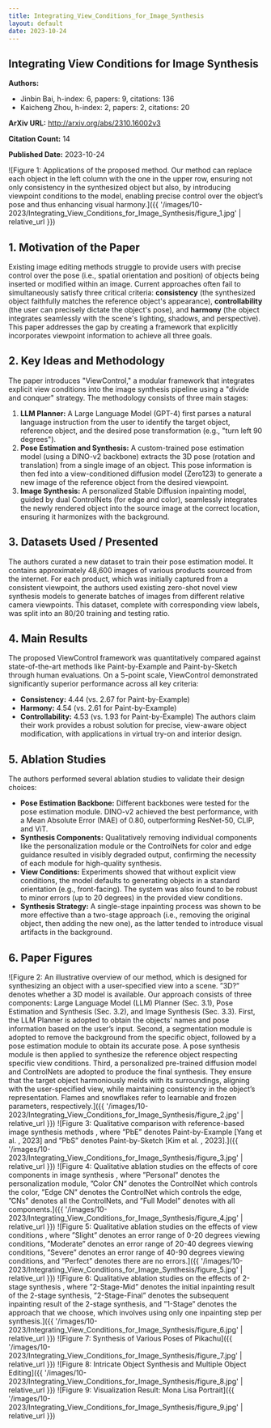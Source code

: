 ```yaml
---
title: Integrating_View_Conditions_for_Image_Synthesis
layout: default
date: 2023-10-24
---
```

## Integrating View Conditions for Image Synthesis
**Authors:**
- Jinbin Bai, h-index: 6, papers: 9, citations: 136
- Kaicheng Zhou, h-index: 2, papers: 2, citations: 20

**ArXiv URL:** http://arxiv.org/abs/2310.16002v3

**Citation Count:** 14

**Published Date:** 2023-10-24

![Figure 1: Applications of the proposed method. Our method can replace each object in the left column with the one in the upper row, ensuring not only consistency in the synthesized object but also, by introducing viewpoint conditions to the model, enabling precise control over the object’s pose and thus enhancing visual harmony.]({{ '/images/10-2023/Integrating_View_Conditions_for_Image_Synthesis/figure_1.jpg' | relative_url }})
## 1. Motivation of the Paper
Existing image editing methods struggle to provide users with precise control over the pose (i.e., spatial orientation and position) of objects being inserted or modified within an image. Current approaches often fail to simultaneously satisfy three critical criteria: **consistency** (the synthesized object faithfully matches the reference object's appearance), **controllability** (the user can precisely dictate the object's pose), and **harmony** (the object integrates seamlessly with the scene's lighting, shadows, and perspective). This paper addresses the gap by creating a framework that explicitly incorporates viewpoint information to achieve all three goals.

## 2. Key Ideas and Methodology
The paper introduces "ViewControl," a modular framework that integrates explicit view conditions into the image synthesis pipeline using a "divide and conquer" strategy. The methodology consists of three main stages:
1.  **LLM Planner:** A Large Language Model (GPT-4) first parses a natural language instruction from the user to identify the target object, reference object, and the desired pose transformation (e.g., "turn left 90 degrees").
2.  **Pose Estimation and Synthesis:** A custom-trained pose estimation model (using a DINO-v2 backbone) extracts the 3D pose (rotation and translation) from a single image of an object. This pose information is then fed into a view-conditioned diffusion model (Zero123) to generate a new image of the reference object from the desired viewpoint.
3.  **Image Synthesis:** A personalized Stable Diffusion inpainting model, guided by dual ControlNets (for edge and color), seamlessly integrates the newly rendered object into the source image at the correct location, ensuring it harmonizes with the background.

## 3. Datasets Used / Presented
The authors curated a new dataset to train their pose estimation model. It contains approximately 48,600 images of various products sourced from the internet. For each product, which was initially captured from a consistent viewpoint, the authors used existing zero-shot novel view synthesis models to generate batches of images from different relative camera viewpoints. This dataset, complete with corresponding view labels, was split into an 80/20 training and testing ratio.

## 4. Main Results
The proposed ViewControl framework was quantitatively compared against state-of-the-art methods like Paint-by-Example and Paint-by-Sketch through human evaluations. On a 5-point scale, ViewControl demonstrated significantly superior performance across all key criteria:
*   **Consistency:** 4.44 (vs. 2.67 for Paint-by-Example)
*   **Harmony:** 4.54 (vs. 2.61 for Paint-by-Example)
*   **Controllability:** 4.53 (vs. 1.93 for Paint-by-Example)
The authors claim their work provides a robust solution for precise, view-aware object modification, with applications in virtual try-on and interior design.

## 5. Ablation Studies
The authors performed several ablation studies to validate their design choices:
*   **Pose Estimation Backbone:** Different backbones were tested for the pose estimation module. DINO-v2 achieved the best performance, with a Mean Absolute Error (MAE) of 0.80, outperforming ResNet-50, CLIP, and ViT.
*   **Synthesis Components:** Qualitatively removing individual components like the personalization module or the ControlNets for color and edge guidance resulted in visibly degraded output, confirming the necessity of each module for high-quality synthesis.
*   **View Conditions:** Experiments showed that without explicit view conditions, the model defaults to generating objects in a standard orientation (e.g., front-facing). The system was also found to be robust to minor errors (up to 20 degrees) in the provided view conditions.
*   **Synthesis Strategy:** A single-stage inpainting process was shown to be more effective than a two-stage approach (i.e., removing the original object, then adding the new one), as the latter tended to introduce visual artifacts in the background.

## 6. Paper Figures
![Figure 2: An illustrative overview of our method, which is designed for synthesizing an object with a user-specified view into a scene. ”3D?” denotes whether a 3D model is available. Our approach consists of three components: Large Language Model (LLM) Planner (Sec. 3.1), Pose Estimation and Synthesis (Sec. 3.2), and Image Synthesis (Sec. 3.3). First, the LLM Planner is adopted to obtain the objects’ names and pose information based on the user’s input. Second, a segmentation module is adopted to remove the background from the specific object, followed by a pose estimation module to obtain its accurate pose. A pose synthesis module is then applied to synthesize the reference object respecting specific view conditions. Third, a personalized pre-trained diffusion model and ControlNets are adopted to produce the final synthesis. They ensure that the target object harmoniously melds with its surroundings, aligning with the user-specified view, while maintaining consistency in the object’s representation. Flames and snowflakes refer to learnable and frozen parameters, respectively.]({{ '/images/10-2023/Integrating_View_Conditions_for_Image_Synthesis/figure_2.jpg' | relative_url }})
![Figure 3: Qualitative comparison with reference-based image synthesis methods , where ”PbE” denotes Paint-by-Example [Yang et al. , 2023] and ”PbS” denotes Paint-by-Sketch [Kim et al. , 2023].]({{ '/images/10-2023/Integrating_View_Conditions_for_Image_Synthesis/figure_3.jpg' | relative_url }})
![Figure 4: Qualitative ablation studies on the effects of core components in image synthesis , where ”Personal” denotes the personalization module, ”Color CN” denotes the ControlNet which controls the color, ”Edge CN” denotes the ControlNet which controls the edge, ”CNs” denotes all the ControlNets, and ”Full Model” denotes with all components.]({{ '/images/10-2023/Integrating_View_Conditions_for_Image_Synthesis/figure_4.jpg' | relative_url }})
![Figure 5: Qualitative ablation studies on the effects of view conditions , where ”Slight” denotes an error range of 0-20 degrees viewing conditions, ”Moderate” denotes an error range of 20-40 degrees viewing conditions, ”Severe” denotes an error range of 40-90 degrees viewing conditions, and ”Perfect” denotes there are no errors.]({{ '/images/10-2023/Integrating_View_Conditions_for_Image_Synthesis/figure_5.jpg' | relative_url }})
![Figure 6: Qualitative ablation studies on the effects of 2-stage synthesis , where ”2-Stage-Mid” denotes the initial inpainting result of the 2-stage synthesis, ”2-Stage-Final” denotes the subsequent inpainting result of the 2-stage synthesis, and ”1-Stage” denotes the approach that we choose, which involves using only one inpainting step per synthesis.]({{ '/images/10-2023/Integrating_View_Conditions_for_Image_Synthesis/figure_6.jpg' | relative_url }})
![Figure 7: Synthesis of Various Poses of Pikachu]({{ '/images/10-2023/Integrating_View_Conditions_for_Image_Synthesis/figure_7.jpg' | relative_url }})
![Figure 8: Intricate Object Synthesis and Multiple Object Editing]({{ '/images/10-2023/Integrating_View_Conditions_for_Image_Synthesis/figure_8.jpg' | relative_url }})
![Figure 9: Visualization Result: Mona Lisa Portrait]({{ '/images/10-2023/Integrating_View_Conditions_for_Image_Synthesis/figure_9.jpg' | relative_url }})
